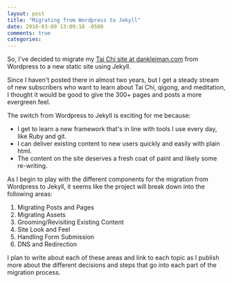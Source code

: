 ```yaml
---
layout: post
title: "Migrating from Wordpress to Jekyll"
date: 2016-03-09 13:09:18 -0500
comments: true
categories:
---
```


So, I've decided to migrate my [Tai Chi site at dankleiman.com](http://dankleiman.com) from Wordpress to a new static site using Jekyll.

Since I haven't posted there in almost two years, but I get a steady stream of new subscribers who want to learn about Tai Chi, qigong, and meditation, I thought it would be good to give the 300+ pages and posts a more evergreen feel.

<!--more-->

The switch from Wordpress to Jekyll is exciting for me because:

- I get to learn a new framework that's in line with tools I use every day, like Ruby and git.
- I can deliver existing content to new users quickly and easily with plain html.
- The content on the site deserves a fresh coat of paint and likely some re-writing.

As I begin to play with the different components for the migration from Wordpress to Jekyll, it seems like the project will break down into the following areas:

1. Migrating Posts and Pages
2. Migrating Assets
3. Grooming/Revisiting Existing Content
4. Site Look and Feel
5. Handling Form Submission
6. DNS and Redirection

I plan to write about each of these areas and link to each topic as I publish more about the different decisions and steps that go into each part of the migration process.
